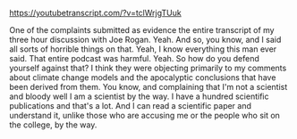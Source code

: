 https://youtubetranscript.com/?v=tclWrjgTUuk

 One of the complaints submitted as evidence the entire transcript of my three hour discussion with Joe Rogan. Yeah. And so, you know, and I said all sorts of horrible things on that. Yeah, I know everything this man ever said. That entire podcast was harmful. Yeah. So how do you defend yourself against that? I think they were objecting primarily to my comments about climate change models and the apocalyptic conclusions that have been derived from them. You know, and complaining that I'm not a scientist and bloody well I am a scientist by the way. I have a hundred scientific publications and that's a lot. And I can read a scientific paper and understand it, unlike those who are accusing me or the people who sit on the college, by the way.